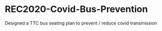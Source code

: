 # REC2020-Covid-Bus-Prevention
Designed a TTC bus seating plan to prevent / reduce covid transmission
